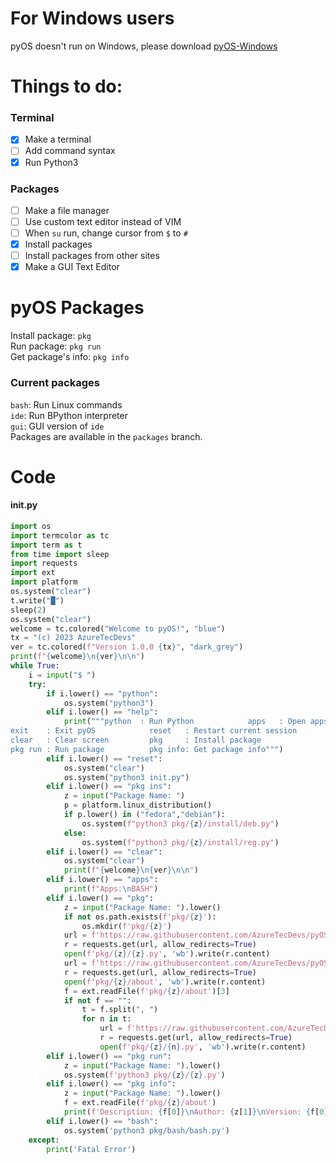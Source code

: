 # For Windows users
pyOS doesn't run on Windows, please download [pyOS-Windows](https://github.com/AzureTecDevs/pyOS-Windows/tree/main)
# Things to do:
### Terminal
- [x] Make a terminal  
- [ ] Add command syntax  
- [x] Run Python3
### Packages
- [ ] Make a file manager  
- [ ] Use custom text editor instead of VIM  
- [ ] When `su` run, change cursor from `$` to `#`  
- [x] Install packages  
- [ ] Install packages from other sites
- [x] Make a GUI Text Editor
# pyOS Packages
Install package: `pkg`  
Run package: `pkg run`  
Get package's info: `pkg info`
### Current packages
`bash`: Run Linux commands  
`ide`: Run BPython interpreter  
`gui`: GUI version of `ide`  
Packages are available in the `packages` branch.
# Code
#### init.py
```python
import os
import termcolor as tc
import term as t
from time import sleep
import requests
import ext
import platform
os.system("clear")
t.write("█")
sleep(2)
os.system("clear")
welcome = tc.colored("Welcome to pyOS!", "blue")
tx = "(c) 2023 AzureTecDevs"
ver = tc.colored(f"Version 1.0.0 {tx}", "dark_grey")
print(f"{welcome}\n{ver}\n\n")
while True:
    i = input("$ ")
    try:
        if i.lower() == "python":
            os.system("python3")
        elif i.lower() == "help":
            print("""python  : Run Python            apps   : Open apps
exit    : Exit pyOS            reset   : Restart current session
clear   : Clear screen         pkg     : Install package
pkg run : Run package          pkg info: Get package info""")
        elif i.lower() == "reset":
            os.system("clear")
            os.system("python3 init.py")
        elif i.lower() == "pkg ins":
            z = input("Package Name: ")
            p = platform.linux_distribution()
            if p.lower() in ("fedora","debian"):
                os.system(f"python3 pkg/{z}/install/deb.py")
            else:
                os.system(f"python3 pkg/{z}/install/reg.py")
        elif i.lower() == "clear":
            os.system("clear")
            print(f"{welcome}\n{ver}\n\n")
        elif i.lower() == "apps":
            print(f"Apps:\nBASH")
        elif i.lower() == "pkg":
            z = input("Package Name: ").lower()
            if not os.path.exists(f'pkg/{z}'):
                os.mkdir(f'pkg/{z}')
            url = f'https://raw.githubusercontent.com/AzureTecDevs/pyOS/packages/pkg/{z}/{z}.py'
            r = requests.get(url, allow_redirects=True)
            open(f'pkg/{z}/{z}.py', 'wb').write(r.content)
            url = f'https://raw.githubusercontent.com/AzureTecDevs/pyOS/packages/pkg/{z}/about'
            r = requests.get(url, allow_redirects=True)
            open(f'pkg/{z}/about', 'wb').write(r.content)
            f = ext.readFile(f'pkg/{z}/about')[3]
            if not f == "":
                t = f.split(", ")
                for n in t:
                    url = f'https://raw.githubusercontent.com/AzureTecDevs/pyOS/packages/pkg/{z}/{n}.py'
                    r = requests.get(url, allow_redirects=True)
                    open(f'pkg/{z}/{n}.py', 'wb').write(r.content)
        elif i.lower() == "pkg run":
            z = input("Package Name: ").lower()
            os.system(f'python3 pkg/{z}/{z}.py')
        elif i.lower() == "pkg info":
            z = input("Package Name: ").lower()
            f = ext.readFile(f'pkg/{z}/about')
            print(f'Description: {f[0]}\nAuthor: {z[1]}\nVersion: {f[0]}')
        elif i.lower() == "bash":
            os.system('python3 pkg/bash/bash.py')
    except:
        print('Fatal Error')
```
